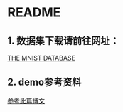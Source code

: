 # README 


## 1. 数据集下载请前往网址：
[THE MNIST DATABASE](http://yann.lecun.com/exdb/mnist/)

## 2. demo参考资料
[参考此篇博文](http://blog.csdn.net/qq_14845119/article/details/52415090)